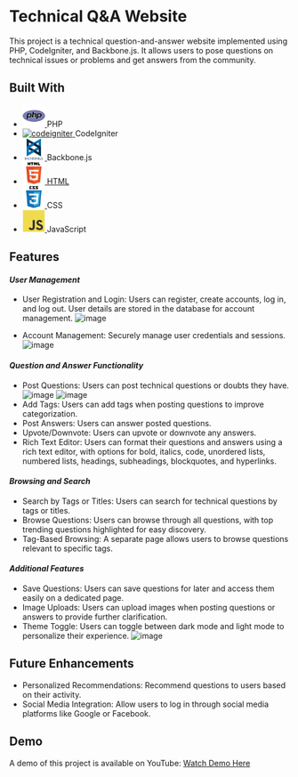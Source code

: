 # Technical Q&A Website
This project is a technical question-and-answer website implemented using PHP, CodeIgniter, and Backbone.js. It allows users to pose questions on technical issues or problems and get answers from the community.

## Built With
-  <a href="https://www.php.net" target="_blank" rel="noreferrer"> <img src="https://raw.githubusercontent.com/devicons/devicon/master/icons/php/php-original.svg" alt="php" width="40" height="40"/> </a>  PHP
-  <a href="https://codeigniter.com" target="_blank" rel="noreferrer"> <img src="https://cdn.worldvectorlogo.com/logos/codeigniter.svg" alt="codeigniter" width="40" height="40"/> </a>  CodeIgniter
-  <a href="https://backbonejs.org" target="_blank" rel="noreferrer"> <img src="https://raw.githubusercontent.com/devicons/devicon/master/icons/backbonejs/backbonejs-original-wordmark.svg" alt="backbonejs" width="40" height="40"/> </a>  Backbone.js
-  <a href="https://www.w3.org/html/" target="_blank" rel="noreferrer"> <img src="https://raw.githubusercontent.com/devicons/devicon/master/icons/html5/html5-original-wordmark.svg" alt="html5" width="40" height="40"/>  HTML
-  <a href="https://www.w3schools.com/css/" target="_blank" rel="noreferrer"> <img src="https://raw.githubusercontent.com/devicons/devicon/master/icons/css3/css3-original-wordmark.svg" alt="css3" width="40" height="40"/> </a>  CSS
-  <a href="https://developer.mozilla.org/en-US/docs/Web/JavaScript" target="_blank" rel="noreferrer"> <img src="https://raw.githubusercontent.com/devicons/devicon/master/icons/javascript/javascript-original.svg" alt="javascript" width="40" height="40"/> </a>  JavaScript

## Features
#### _User Management_
- User Registration and Login: Users can register, create accounts, log in, and log out. User details are stored in the database for account management.
  ![image](https://github.com/user-attachments/assets/0a8cdaae-b7bf-45ce-8a63-d74e6fc605e6)

- Account Management: Securely manage user credentials and sessions.
  ![image](https://github.com/user-attachments/assets/b05e644c-ae87-4dfa-943f-c461b5f570df)



#### _Question and Answer Functionality_
- Post Questions: Users can post technical questions or doubts they have.
![image](https://github.com/user-attachments/assets/a695e8a3-5f01-404d-87c1-5830afd9e763)
![image](https://github.com/user-attachments/assets/fc154739-bd97-41f6-9860-132f137dfa96)
- Add Tags: Users can add tags when posting questions to improve categorization.
- Post Answers: Users can answer posted questions.
- Upvote/Downvote: Users can upvote or downvote any answers.
- Rich Text Editor: Users can format their questions and answers using a rich text editor, with options for bold, italics, code, unordered lists, numbered lists, headings, subheadings, blockquotes, and hyperlinks.

#### _Browsing and Search_
- Search by Tags or Titles: Users can search for technical questions by tags or titles.
- Browse Questions: Users can browse through all questions, with top trending questions highlighted for easy discovery.
- Tag-Based Browsing: A separate page allows users to browse questions relevant to specific tags.

#### _Additional Features_
- Save Questions: Users can save questions for later and access them easily on a dedicated page.
- Image Uploads: Users can upload images when posting questions or answers to provide further clarification.
- Theme Toggle: Users can toggle between dark mode and light mode to personalize their experience.
![image](https://github.com/user-attachments/assets/f88f3585-5542-4e82-83ed-b41f50fbc93e)


## Future Enhancements
- Personalized Recommendations: Recommend questions to users based on their activity.
- Social Media Integration: Allow users to log in through social media platforms like Google or Facebook.


## Demo
A demo of this project is available on YouTube: [Watch Demo Here](https://www.youtube.com/watch?v=FI4slRmiqko&ab_channel=NisiniWeerathunga)
